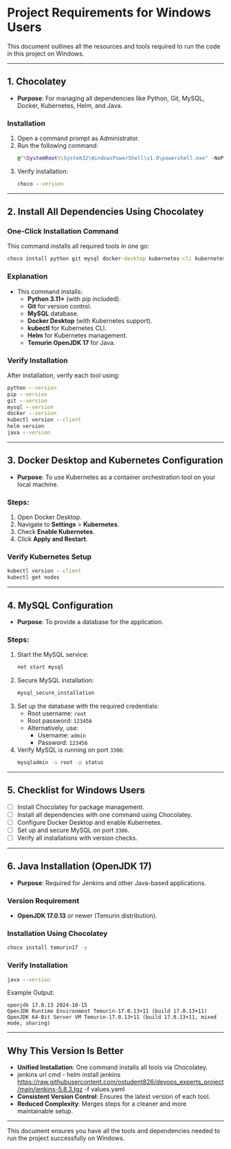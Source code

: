 
# Project Requirements for Windows Users

This document outlines all the resources and tools required to run the code in this project on Windows.

---

## **1. Chocolatey**
- **Purpose**: For managing all dependencies like Python, Git, MySQL, Docker, Kubernetes, Helm, and Java.

### **Installation**
1. Open a command prompt as Administrator.
2. Run the following command:
   ```cmd
   @"%SystemRoot%\System32\WindowsPowerShell\v1.0\powershell.exe" -NoProfile -InputFormat None -ExecutionPolicy Bypass -Command "Set-ExecutionPolicy Bypass -Scope Process -Force; [System.Net.ServicePointManager]::SecurityProtocol = [System.Net.ServicePointManager]::SecurityProtocol -bor 3072; iex ((New-Object System.Net.WebClient).DownloadString('https://community.chocolatey.org/install.ps1'))" && SET "PATH=%PATH%;%ALLUSERSPROFILE%\chocolatey\bin"
   ```
3. Verify installation:
   ```cmd
   choco --version
   ```

---

## **2. Install All Dependencies Using Chocolatey**

### **One-Click Installation Command**
This command installs all required tools in one go:
```cmd
choco install python git mysql docker-desktop kubernetes-cli kubernetes-helm temurin17 -y
```

### **Explanation**
- This command installs:
  - **Python 3.11+** (with pip included).
  - **Git** for version control.
  - **MySQL** database.
  - **Docker Desktop** (with Kubernetes support).
  - **kubectl** for Kubernetes CLI.
  - **Helm** for Kubernetes management.
  - **Temurin OpenJDK 17** for Java.

### **Verify Installation**
After installation, verify each tool using:
```cmd
python --version
pip --version
git --version
mysql --version
docker --version
kubectl version --client
helm version
java --version
```

---

## **3. Docker Desktop and Kubernetes Configuration**
- **Purpose**: To use Kubernetes as a container orchestration tool on your local machine.

### **Steps:**
1. Open Docker Desktop.
2. Navigate to **Settings** > **Kubernetes**.
3. Check **Enable Kubernetes**.
4. Click **Apply and Restart**.

### **Verify Kubernetes Setup**
```cmd
kubectl version --client
kubectl get nodes
```

---

## **4. MySQL Configuration**
- **Purpose**: To provide a database for the application.

### **Steps:**
1. Start the MySQL service:
   ```cmd
   net start mysql
   ```
2. Secure MySQL installation:
   ```cmd
   mysql_secure_installation
   ```
3. Set up the database with the required credentials:
   - Root username: `root`
   - Root password: `123456`
   - Alternatively, use:
     - Username: `admin`
     - Password: `123456`
4. Verify MySQL is running on port `3306`:
   ```cmd
   mysqladmin -u root -p status
   ```

---

## **5. Checklist for Windows Users**
- [ ] Install Chocolatey for package management.
- [ ] Install all dependencies with one command using Chocolatey.
- [ ] Configure Docker Desktop and enable Kubernetes.
- [ ] Set up and secure MySQL on port `3306`.
- [ ] Verify all installations with version checks.

---

## **6. Java Installation (OpenJDK 17)**
- **Purpose**: Required for Jenkins and other Java-based applications.

### **Version Requirement**
- **OpenJDK 17.0.13** or newer (Temurin distribution).

### **Installation Using Chocolatey**
```cmd
choco install temurin17 -y
```

### **Verify Installation**
```cmd
java --version
```
Example Output:
```
openjdk 17.0.13 2024-10-15
OpenJDK Runtime Environment Temurin-17.0.13+11 (build 17.0.13+11)
OpenJDK 64-Bit Server VM Temurin-17.0.13+11 (build 17.0.13+11, mixed mode, sharing)
```

---

## **Why This Version Is Better**
- **Unified Installation**: One command installs all tools via Chocolatey.
- jenkins url cmd - helm install jenkins https://raw.githubusercontent.com/ostudent826/devops_experts_project/main/jenkins-5.8.3.tgz -f values.yaml
- **Consistent Version Control**: Ensures the latest version of each tool.
- **Reduced Complexity**: Merges steps for a cleaner and more maintainable setup.

---

This document ensures you have all the tools and dependencies needed to run the project successfully on Windows.
